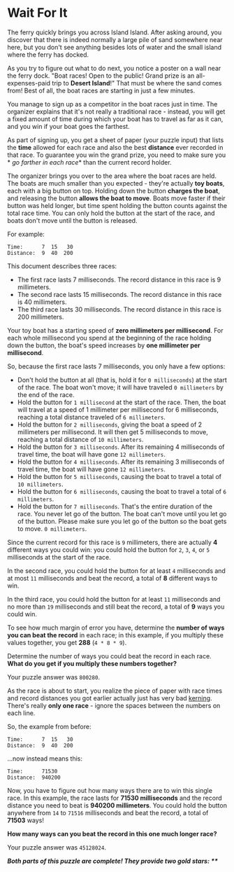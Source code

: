 # Wait For It

The ferry quickly brings you across Island Island. After asking around, you discover that there is indeed normally a
large pile of sand somewhere near here, but you don't see anything besides lots of water and the small island where the
ferry has docked.

As you try to figure out what to do next, you notice a poster on a wall near the ferry dock. "Boat races! Open to the
public! Grand prize is an all-expenses-paid trip to **Desert Island**!" That must be where the sand comes from! Best of
all, the boat races are starting in just a few minutes.

You manage to sign up as a competitor in the boat races just in time. The organizer explains that it's not really a
traditional race - instead, you will get a fixed amount of time during which your boat has to travel as far as it can,
and you win if your boat goes the farthest.

As part of signing up, you get a sheet of paper (your puzzle input) that lists the **time** allowed for each race and
also the best **distance** ever recorded in that race. To guarantee you win the grand prize, you need to make sure you *
*go farther in each race** than the current record holder.

The organizer brings you over to the area where the boat races are held. The boats are much smaller than you expected -
they're actually **toy boats**, each with a big button on top. Holding down the button **charges the boat**, and
releasing the button **allows the boat to move**. Boats move faster if their button was held longer, but time spent
holding the button counts against the total race time. You can only hold the button at the start of the race, and boats
don't move until the button is released.

For example:

```
Time:      7  15   30
Distance:  9  40  200
```

This document describes three races:

- The first race lasts 7 milliseconds. The record distance in this race is 9 millimeters.
- The second race lasts 15 milliseconds. The record distance in this race is 40 millimeters.
- The third race lasts 30 milliseconds. The record distance in this race is 200 millimeters.

Your toy boat has a starting speed of **zero millimeters per millisecond**. For each whole millisecond you spend at the
beginning of the race holding down the button, the boat's speed increases by **one millimeter per millisecond**.

So, because the first race lasts 7 milliseconds, you only have a few options:

- Don't hold the button at all (that is, hold it for `0 milliseconds`) at the start of the race. The boat won't move; it
  will have traveled `0 millimeters` by the end of the race.
- Hold the button for `1 millisecond` at the start of the race. Then, the boat will travel at a speed of 1 millimeter
  per millisecond for 6 milliseconds, reaching a total distance traveled of `6 millimeters`.
- Hold the button for `2 milliseconds`, giving the boat a speed of 2 millimeters per millisecond. It will then get 5
  milliseconds to move, reaching a total distance of `10 millimeters`.
- Hold the button for `3 milliseconds`. After its remaining 4 milliseconds of travel time, the boat will have gone
  `12 millimeters`.
- Hold the button for `4 milliseconds`. After its remaining 3 milliseconds of travel time, the boat will have gone
  `12 millimeters`.
- Hold the button for `5 milliseconds`, causing the boat to travel a total of `10 millimeters`.
- Hold the button for `6 milliseconds`, causing the boat to travel a total of `6 millimeters`.
- Hold the button for `7 milliseconds`. That's the entire duration of the race. You never let go of the button. The boat
  can't move until you let go of the button. Please make sure you let go of the button so the boat gets to move.
  `0 millimeters`.

Since the current record for this race is `9` millimeters, there are actually **4** different ways you could win: you
could hold the button for `2`, `3`, `4`, or `5` milliseconds at the start of the race.

In the second race, you could hold the button for at least `4` milliseconds and at most `11` milliseconds and beat the
record, a total of **8** different ways to win.

In the third race, you could hold the button for at least `11` milliseconds and no more than `19` milliseconds and still
beat the record, a total of **9** ways you could win.

To see how much margin of error you have, determine the **number of ways you can beat the record** in each race; in this
example, if you multiply these values together, you get **288** (`4 * 8 * 9`).

Determine the number of ways you could beat the record in each race. **What do you get if you multiply these numbers
together?**

Your puzzle answer was `800280`.

As the race is about to start, you realize the piece of paper with race times and record distances you got earlier
actually just has very bad [kerning](https://en.wikipedia.org/wiki/Kerning). There's really **only one race** - ignore
the spaces between the numbers on each line.

So, the example from before:

```
Time:      7  15   30
Distance:  9  40  200
```

...now instead means this:

```
Time:      71530
Distance:  940200
```

Now, you have to figure out how many ways there are to win this single race. In this example, the race lasts for **71530
milliseconds** and the record distance you need to beat is **940200 millimeters**. You could hold the button anywhere
from `14` to `71516` milliseconds and beat the record, a total of **71503** ways!

**How many ways can you beat the record in this one much longer race?**

Your puzzle answer was `45128024`.

*__Both parts of this puzzle are complete! They provide two gold stars: **__*
